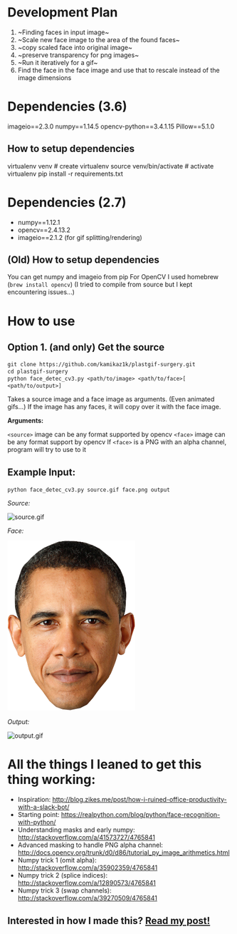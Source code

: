 # Development Plan

1. ~Finding faces in input image~
2. ~Scale new face image to the area of the found faces~
3. ~copy scaled face into original image~
4. ~preserve transparency for png images~
5. ~Run it iteratively for a gif~
6. Find the face in the face image and use that to rescale instead of the image dimensions


# Dependencies (3.6)
imageio==2.3.0
numpy==1.14.5
opencv-python==3.4.1.15
Pillow==5.1.0

## How to setup dependencies
virtualenv venv # create virtualenv
source venv/bin/activate # activate virtualenv
pip install -r requirements.txt

# Dependencies (2.7)
* numpy==1.12.1
* opencv==2.4.13.2
* imageio==2.1.2 (for gif splitting/rendering)


## (Old) How to setup dependencies
You can get numpy and imageio from pip
For OpenCV I used homebrew (`brew install opencv`)
(I tried to compile from source but I kept encountering issues...)

# How to use
## Option 1. (and only) Get the source
```
git clone https://github.com/kamikaz1k/plastgif-surgery.git
cd plastgif-surgery
python face_detec_cv3.py <path/to/image> <path/to/face>[ <path/to/output>]
```

Takes a source image and a face image as arguments. (Even animated gifs...)
If the image has any faces, it will copy over it with the face image.

**Arguments:**

`<source>` image can be any format supported by opencv
`<face>` image can be any format support by opencv
If `<face>` is a PNG with an alpha channel, program will try to use to it

## Example Input:
`python face_detec_cv3.py source.gif face.png output`

*Source:*

![source.gif](source.gif)

*Face:*

![face.png](face.png)

*Output:*

![output.gif](output.gif)

# All the things I leaned to get this thing working:
* Inspiration: http://blog.zikes.me/post/how-i-ruined-office-productivity-with-a-slack-bot/
* Starting point: https://realpython.com/blog/python/face-recognition-with-python/
* Understanding masks and early numpy: http://stackoverflow.com/a/41573727/4765841
* Advanced masking to handle PNG alpha channel: http://docs.opencv.org/trunk/d0/d86/tutorial_py_image_arithmetics.html
* Numpy trick 1 (omit alpha): http://stackoverflow.com/a/35902359/4765841
* Numpy trick 2 (splice indices): http://stackoverflow.com/a/12890573/4765841
* Numpy trick 3 (swap channels): http://stackoverflow.com/a/39270509/4765841

## Interested in how I made this? [Read my post!](https://medium.com/@kamikaz1_k/programming-skills-to-be-useless-while-feeling-productive-776fa97dca35)
